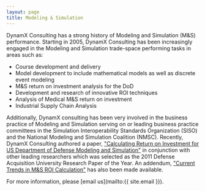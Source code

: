 ```yaml
---
layout: page
title: Modeling & Simulation
---
```


DynamX Consulting has a strong history of Modeling and Simulation (M&S) performance. Starting in 2005, DynamX Consulting has been increasingly engaged in the Modeling and Simulation trade-space performing tasks in areas such as:

 - Course development and delivery
 - Model development to include mathematical models as well as discrete event modeling
 - M&S return on investment analysis for the DoD
 - Development and research of innovative ROI techniques
 - Analysis of Medical M&S return on investment
 - Industrial Supply Chain Analysis

Additionally, DynamX consulting has been very involved in the business practice of Modeling and Simulation serving on or leading business practice committees in the Simulation Interoperability Standards Organization (SISO) and the National Modeling and Simulation Coalition (NMSC).  Recently, DynamX Consulting authored a paper, ["Calculating Return on Investment for US Department of Defense Modeling and Simulation"][1] in conjunction with other leading researchers which was selected as the 2011 Defense Acquisition University Research Paper of the Year.  An addendum, ["Current Trends in M&S ROI Calculation"][2] has also been made available.

For more information, please [email us](mailto:{{ site.email }}).

[1]: ../assets/pdf/CalcROIForDODMS-ARJArticle04-11.pdf
[2]: ../assets/pdf/CurrentTrendsInMSROI.pdf

